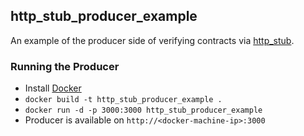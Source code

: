http_stub_producer_example
--------------------------

An example of the producer side of verifying contracts via [http_stub](https://github.com/MYOB-Technology/http_stub).

### Running the Producer
- Install [Docker](https://www.docker.com/)
- `docker build -t http_stub_producer_example .`
- `docker run -d -p 3000:3000 http_stub_producer_example`
- Producer is available on ```http://<docker-machine-ip>:3000```
